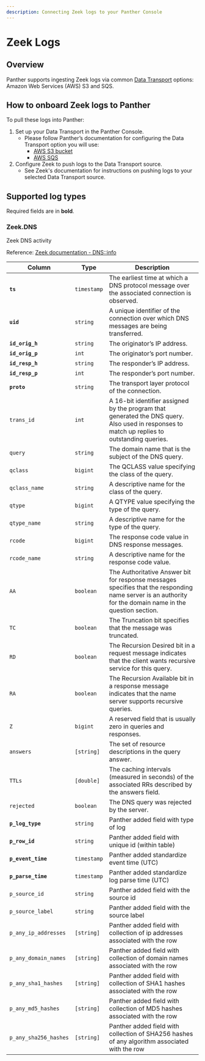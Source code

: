 ```yaml
---
description: Connecting Zeek logs to your Panther Console
---
```


# Zeek Logs

## Overview

Panther supports ingesting Zeek logs via common [Data Transport](https://docs.panther.com/data-onboarding/data-transports) options: Amazon Web Services (AWS) S3 and SQS.

## How to onboard Zeek logs to Panther

To pull these logs into Panther:

1. Set up your Data Transport in the Panther Console.
   * Please follow Panther’s documentation for configuring the Data Transport option you will use:
     * [AWS S3 bucket](https://docs.panther.com/data-onboarding/data-transports/s3)
     * [AWS SQS](https://docs.panther.com/data-onboarding/data-transports/sqs)
2. Configure Zeek to push logs to the Data Transport source.
   * See Zeek's documentation for instructions on pushing logs to your selected Data Transport source.

## Supported log types

Required fields are in **bold**.

### Zeek.DNS

Zeek DNS activity

Reference: [Zeek documentation - DNS::info](https://docs.zeek.org/en/current/scripts/base/protocols/dns/main.zeek.html#type-DNS::Info)&#x20;

| Column                | Type        | Description                                                                                                                                               |
| --------------------- | ----------- | --------------------------------------------------------------------------------------------------------------------------------------------------------- |
| **`ts`**              | `timestamp` | The earliest time at which a DNS protocol message over the associated connection is observed.                                                             |
| **`uid`**             | `string`    | A unique identifier of the connection over which DNS messages are being transferred.                                                                      |
| **`id_orig_h`**       | `string`    | The originator’s IP address.                                                                                                                              |
| **`id_orig_p`**       | `int`       | The originator’s port number.                                                                                                                             |
| **`id_resp_h`**       | `string`    | The responder’s IP address.                                                                                                                               |
| **`id_resp_p`**       | `int`       | The responder’s port number.                                                                                                                              |
| **`proto`**           | `string`    | The transport layer protocol of the connection.                                                                                                           |
| `trans_id`            | `int`       | A 16-bit identifier assigned by the program that generated the DNS query. Also used in responses to match up replies to outstanding queries.              |
| `query`               | `string`    | The domain name that is the subject of the DNS query.                                                                                                     |
| `qclass`              | `bigint`    | The QCLASS value specifying the class of the query.                                                                                                       |
| `qclass_name`         | `string`    | A descriptive name for the class of the query.                                                                                                            |
| `qtype`               | `bigint`    | A QTYPE value specifying the type of the query.                                                                                                           |
| `qtype_name`          | `string`    | A descriptive name for the type of the query.                                                                                                             |
| `rcode`               | `bigint`    | The response code value in DNS response messages.                                                                                                         |
| `rcode_name`          | `string`    | A descriptive name for the response code value.                                                                                                           |
| `AA`                  | `boolean`   | The Authoritative Answer bit for response messages specifies that the responding name server is an authority for the domain name in the question section. |
| `TC`                  | `boolean`   | The Truncation bit specifies that the message was truncated.                                                                                              |
| `RD`                  | `boolean`   | The Recursion Desired bit in a request message indicates that the client wants recursive service for this query.                                          |
| `RA`                  | `boolean`   | The Recursion Available bit in a response message indicates that the name server supports recursive queries.                                              |
| `Z`                   | `bigint`    | A reserved field that is usually zero in queries and responses.                                                                                           |
| `answers`             | `[string]`  | The set of resource descriptions in the query answer.                                                                                                     |
| `TTLs`                | `[double]`  | The caching intervals (measured in seconds) of the associated RRs described by the answers field.                                                         |
| `rejected`            | `boolean`   | The DNS query was rejected by the server.                                                                                                                 |
| **`p_log_type`**      | `string`    | Panther added field with type of log                                                                                                                      |
| **`p_row_id`**        | `string`    | Panther added field with unique id (within table)                                                                                                         |
| **`p_event_time`**    | `timestamp` | Panther added standardize event time (UTC)                                                                                                                |
| **`p_parse_time`**    | `timestamp` | Panther added standardize log parse time (UTC)                                                                                                            |
| `p_source_id`         | `string`    | Panther added field with the source id                                                                                                                    |
| `p_source_label`      | `string`    | Panther added field with the source label                                                                                                                 |
| `p_any_ip_addresses`  | `[string]`  | Panther added field with collection of ip addresses associated with the row                                                                               |
| `p_any_domain_names`  | `[string]`  | Panther added field with collection of domain names associated with the row                                                                               |
| `p_any_sha1_hashes`   | `[string]`  | Panther added field with collection of SHA1 hashes associated with the row                                                                                |
| `p_any_md5_hashes`    | `[string]`  | Panther added field with collection of MD5 hashes associated with the row                                                                                 |
| `p_any_sha256_hashes` | `[string]`  | Panther added field with collection of SHA256 hashes of any algorithm associated with the row                                                             |
